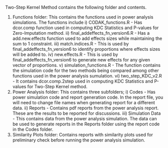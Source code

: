 Two-Step Kernel Method contains the following folder and contents.
1. Functions folder: This contains the functions used in power analysis simulations. The functions include
   i) CODAK_functions.R - Has dcor.comp function used in computing KDC Statistics and P-values for Zero-Imputation method.
   ii) final_addeffects_fn_version6.R - Has a add.new.effects function used to add effects sizes while maintaining the sum to 1 constraint.
   iii)  match.indices.R - This is used by final_addeffects_fn_version6 to identify proportions where effects sizes will be added to.
   iv) new.effects.R - This is used by final_addeffects_fn_version6 to generate new effects for any given vector of proportions.
   v) simulation_functions.R - The function contains the simulation code for the two methods being compared among other functions used in the power analysis sumulation.
   vi) two_step_KDC_v2.R - It contains dcor.comp.2step used in computing KDC Statistics and P-values for Two-Step Kernel method.
2. Power Analysis folder: This contains three subfolders;
   i) Codes - Has power simulation code and report generation code. In the report file, you will need to change file names when generating report for a different data.
   ii) Reports - Contains pdf reports from the power analysis report. These are the results to be reported for discussions.
   iii) Simulation Data - This contains data from the power analysis simulation. The data can be used to generate reports in the Reports folder using the report code in the Codes folder.
3. Similarity Plots folder: Contains reports with similarity plots used for preliminary check before running the power analysis simulation.
